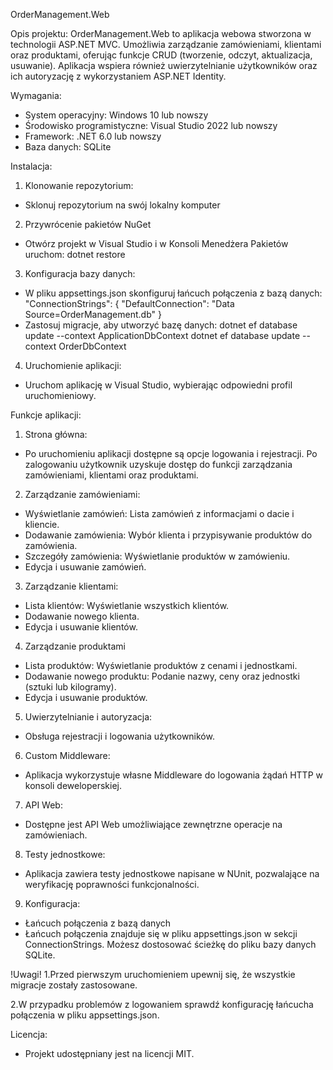 OrderManagement.Web

Opis projektu:
OrderManagement.Web to aplikacja webowa stworzona w technologii ASP.NET MVC. Umożliwia zarządzanie zamówieniami, klientami oraz produktami, oferując funkcje CRUD (tworzenie, odczyt, aktualizacja, usuwanie). Aplikacja wspiera również uwierzytelnianie użytkowników oraz ich autoryzację z wykorzystaniem ASP.NET Identity.

Wymagania:
- System operacyjny: Windows 10 lub nowszy
- Środowisko programistyczne: Visual Studio 2022 lub nowszy
- Framework: .NET 6.0 lub nowszy
- Baza danych: SQLite

Instalacja:
1. Klonowanie repozytorium:
  - Sklonuj repozytorium na swój lokalny komputer
2. Przywrócenie pakietów NuGet
  - Otwórz projekt w Visual Studio i w Konsoli Menedżera Pakietów uruchom: dotnet restore
3. Konfiguracja bazy danych:
  - W pliku appsettings.json skonfiguruj łańcuch połączenia z bazą danych: "ConnectionStrings": { 
                                                                                                  "DefaultConnection": "Data Source=OrderManagement.db"
                                                                                                }
  - Zastosuj migracje, aby utworzyć bazę danych:  dotnet ef database update --context ApplicationDbContext
                                                  dotnet ef database update --context OrderDbContext
4. Uruchomienie aplikacji:
  - Uruchom aplikację w Visual Studio, wybierając odpowiedni profil uruchomieniowy.


Funkcje aplikacji:

1. Strona główna:
  - Po uruchomieniu aplikacji dostępne są opcje logowania i rejestracji. Po zalogowaniu użytkownik uzyskuje dostęp do funkcji zarządzania zamówieniami, klientami oraz produktami.

2. Zarządzanie zamówieniami:
  - Wyświetlanie zamówień: Lista zamówień z informacjami o dacie i kliencie.
  - Dodawanie zamówienia: Wybór klienta i przypisywanie produktów do zamówienia.
  - Szczegóły zamówienia: Wyświetlanie produktów w zamówieniu.
  - Edycja i usuwanie zamówień.
    
3. Zarządzanie klientami:
  - Lista klientów: Wyświetlanie wszystkich klientów.
  - Dodawanie nowego klienta.
  - Edycja i usuwanie klientów.
    
4. Zarządzanie produktami
  - Lista produktów: Wyświetlanie produktów z cenami i jednostkami.
  - Dodawanie nowego produktu: Podanie nazwy, ceny oraz jednostki (sztuki lub kilogramy).
  - Edycja i usuwanie produktów.
    
5. Uwierzytelnianie i autoryzacja:
  - Obsługa rejestracji i logowania użytkowników.
    
6. Custom Middleware:
  - Aplikacja wykorzystuje własne Middleware do logowania żądań HTTP w konsoli deweloperskiej.

7. API Web:
  - Dostępne jest API Web umożliwiające zewnętrzne operacje na zamówieniach.

8. Testy jednostkowe:
  - Aplikacja zawiera testy jednostkowe napisane w NUnit, pozwalające na weryfikację poprawności funkcjonalności.

9. Konfiguracja:
  - Łańcuch połączenia z bazą danych
  - Łańcuch połączenia znajduje się w pliku appsettings.json w sekcji ConnectionStrings. Możesz dostosować ścieżkę do pliku bazy danych SQLite.

!Uwagi!
1.Przed pierwszym uruchomieniem upewnij się, że wszystkie migracje zostały zastosowane.

2.W przypadku problemów z logowaniem sprawdź konfigurację łańcucha połączenia w pliku appsettings.json.


Licencja:
  - Projekt udostępniany jest na licencji MIT.

